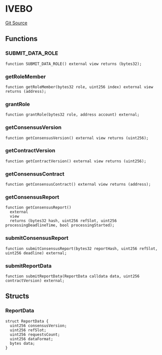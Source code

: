 # IVEBO

[Git Source](https://github.com/lidofinance/community-staking-module/blob/8ce9441dce1001c93d75d065f051013ad5908976/src/interfaces/IVEBO.sol)

## Functions

### SUBMIT_DATA_ROLE

```solidity
function SUBMIT_DATA_ROLE() external view returns (bytes32);
```

### getRoleMember

```solidity
function getRoleMember(bytes32 role, uint256 index) external view returns (address);
```

### grantRole

```solidity
function grantRole(bytes32 role, address account) external;
```

### getConsensusVersion

```solidity
function getConsensusVersion() external view returns (uint256);
```

### getContractVersion

```solidity
function getContractVersion() external view returns (uint256);
```

### getConsensusContract

```solidity
function getConsensusContract() external view returns (address);
```

### getConsensusReport

```solidity
function getConsensusReport()
  external
  view
  returns (bytes32 hash, uint256 refSlot, uint256 processingDeadlineTime, bool processingStarted);
```

### submitConsensusReport

```solidity
function submitConsensusReport(bytes32 reportHash, uint256 refSlot, uint256 deadline) external;
```

### submitReportData

```solidity
function submitReportData(ReportData calldata data, uint256 contractVersion) external;
```

## Structs

### ReportData

```solidity
struct ReportData {
  uint256 consensusVersion;
  uint256 refSlot;
  uint256 requestsCount;
  uint256 dataFormat;
  bytes data;
}
```
